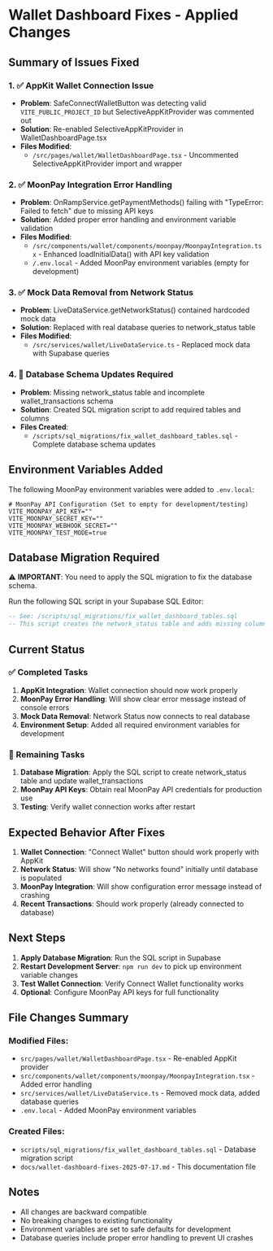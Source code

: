 # Wallet Dashboard Fixes - Applied Changes

## Summary of Issues Fixed

### 1. ✅ AppKit Wallet Connection Issue
- **Problem**: SafeConnectWalletButton was detecting valid `VITE_PUBLIC_PROJECT_ID` but SelectiveAppKitProvider was commented out
- **Solution**: Re-enabled SelectiveAppKitProvider in WalletDashboardPage.tsx
- **Files Modified**:
  - `/src/pages/wallet/WalletDashboardPage.tsx` - Uncommented SelectiveAppKitProvider import and wrapper

### 2. ✅ MoonPay Integration Error Handling  
- **Problem**: OnRampService.getPaymentMethods() failing with "TypeError: Failed to fetch" due to missing API keys
- **Solution**: Added proper error handling and environment variable validation
- **Files Modified**:
  - `/src/components/wallet/components/moonpay/MoonpayIntegration.tsx` - Enhanced loadInitialData() with API key validation
  - `/.env.local` - Added MoonPay environment variables (empty for development)

### 3. ✅ Mock Data Removal from Network Status
- **Problem**: LiveDataService.getNetworkStatus() contained hardcoded mock data
- **Solution**: Replaced with real database queries to network_status table
- **Files Modified**:
  - `/src/services/wallet/LiveDataService.ts` - Replaced mock data with Supabase queries

### 4. 🔄 Database Schema Updates Required
- **Problem**: Missing network_status table and incomplete wallet_transactions schema
- **Solution**: Created SQL migration script to add required tables and columns
- **Files Created**:
  - `/scripts/sql_migrations/fix_wallet_dashboard_tables.sql` - Complete database schema updates

## Environment Variables Added

The following MoonPay environment variables were added to `.env.local`:

```env
# MoonPay API Configuration (Set to empty for development/testing)
VITE_MOONPAY_API_KEY=""
VITE_MOONPAY_SECRET_KEY=""
VITE_MOONPAY_WEBHOOK_SECRET=""
VITE_MOONPAY_TEST_MODE=true
```

## Database Migration Required

⚠️ **IMPORTANT**: You need to apply the SQL migration to fix the database schema.

Run the following SQL script in your Supabase SQL Editor:

```sql
-- See: /scripts/sql_migrations/fix_wallet_dashboard_tables.sql
-- This script creates the network_status table and adds missing columns to wallet_transactions
```

## Current Status

### ✅ Completed Tasks
1. **AppKit Integration**: Wallet connection should now work properly
2. **MoonPay Error Handling**: Will show clear error message instead of console errors
3. **Mock Data Removal**: Network Status now connects to real database
4. **Environment Setup**: Added all required environment variables for development

### 🔄 Remaining Tasks
1. **Database Migration**: Apply the SQL script to create network_status table and update wallet_transactions
2. **MoonPay API Keys**: Obtain real MoonPay API credentials for production use
3. **Testing**: Verify wallet connection works after restart

## Expected Behavior After Fixes

1. **Wallet Connection**: "Connect Wallet" button should work properly with AppKit
2. **Network Status**: Will show "No networks found" initially until database is populated
3. **MoonPay Integration**: Will show configuration error message instead of crashing
4. **Recent Transactions**: Should work properly (already connected to database)

## Next Steps

1. **Apply Database Migration**: Run the SQL script in Supabase
2. **Restart Development Server**: `npm run dev` to pick up environment variable changes
3. **Test Wallet Connection**: Verify Connect Wallet functionality works
4. **Optional**: Configure MoonPay API keys for full functionality

## File Changes Summary

### Modified Files:
- `src/pages/wallet/WalletDashboardPage.tsx` - Re-enabled AppKit provider
- `src/components/wallet/components/moonpay/MoonpayIntegration.tsx` - Added error handling
- `src/services/wallet/LiveDataService.ts` - Removed mock data, added database queries
- `.env.local` - Added MoonPay environment variables

### Created Files:
- `scripts/sql_migrations/fix_wallet_dashboard_tables.sql` - Database migration script
- `docs/wallet-dashboard-fixes-2025-07-17.md` - This documentation file

## Notes

- All changes are backward compatible
- No breaking changes to existing functionality
- Environment variables are set to safe defaults for development
- Database queries include proper error handling to prevent UI crashes
